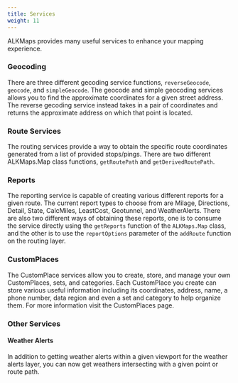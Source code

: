 ```yaml
---
title: Services
weight: 11
---
```


ALKMaps provides many useful services to enhance your mapping experience.

### Geocoding

There are three different gecoding service functions, `reverseGeocode`, `geocode`, and `simpleGeocode`. The geocode and simple geocoding services allows you to find the approximate coordinates for a given street address. The reverse gecoding service instead takes in a pair of coordinates and returns the approximate address on which that point is located.

### Route Services

The routing services provide a way to obtain the specific route coordinates generated from a list of provided stops/pings. There are two different ALKMaps.Map class functions, `getRoutePath` and `getDerivedRoutePath`.

### Reports

The reporting service is capable of creating various different reports for a given route. The current report types to choose from are Milage, Directions, Detail, State, CalcMiles, LeastCost, Geotunnel, and WeatherAlerts. There are also two different ways of obtaining these reports, one is to consume the service directly using the `getReports` function of the `ALKMaps.Map` class, and the other is to use the `reportOptions` parameter of the `addRoute` function on the routing layer.

### CustomPlaces

The CustomPlace services allow you to create, store, and manage your own CustomPlaces, sets, and categories. Each CustomPlace you create can store various useful information including its coordinates, address, name, a phone number, data region and even a set and category to help organize them. For more information visit the CustomPlaces page.

### Other Services

#### Weather Alerts

In addition to getting weather alerts within a given viewport for the weather alerts layer, you can now get weathers intersecting with a given point or route path.
